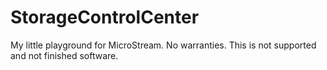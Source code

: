 # StorageControlCenter

My little playground for MicroStream.
No warranties. This is not supported and not finished software.
